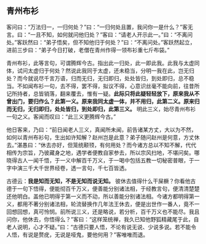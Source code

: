 ## 青州布衫

客问曰：“万法归一，一归何处？”曰：“一归何处且置，我问你一是什么？”客无言。曰：“一且不知，如何就问他归处？”客曰：“请老人开示此一。”曰：“不离问处。”客跃然曰：“弟子悟矣，但不知他归于何处？”曰：“不离问处。”客跃然起立，进前三步曰：“弟子今日打破，老僧在青州作得一领布衫重七斤布袋。”

青州布衫，此等言句，可谓腾辉今古。指出此一归处，此一即此我。此我与太虚同体，试问太虚归于何处？然说此我同于太虚，还未稳当，分明一我在此，岂无归处？而今就说尽千言万语，归而无归，无归即归，处处皆归，到处即归，总不稳当。不如闻布衫一句，去不得，罢不得，拟议不得，心意识丝毫不能向前，往昔所记所持者，总皆销落，翻来覆去，惟有一疑。__此际只将此疑轻轻放下，原来我从不曾出门，要归作么？此第一义。原来我同太虚一体，并不用归，此第二义。原来归而无归，无归即归，处处皆归，到处即归，此第三义。__ 明此三义，始尽青州布衫一句之义。客闻而叹曰：“此三义更腾辉今古。”

他日客来，乃曰：“前日闻老人三义，真闻所未闻，前告诸某方丈，大以为不然，如何以青州布衫句，生出如许知解？赵州岂是此意？弟子随问赵州是何意，方丈休去。”湛愚曰：“休去亦好，但笼统颟顸，有何用处？而今诸方总以不知不解，代代相传为宗旨，乃彼藏身之地，遇学者便教自家参去，所以宗风扫地，不堪问矣。哪晓得古人一闻千悟，于一义中解百千万义，于一喝中包括五教一切秘密普眼，于一字中演三千大千世界经卷，透一言句，千七百皆透。

古德云：__我是知而无知，不是无知而说无知。__ 彼休去值得什么干屎橛？你看他古德于一句下悟得，便能彻百千万义，便善能分别诸法相，于经教言句，便清清楚楚还他明白。盖他已明得于第一义而不动，所以善能分别诸法相。今诸方都明得第一义，都用不著分别诸法相，轮流替换作几年法王休去，便是出世作一番人，竟不一回想回想，真可怜悯。前所说三义，还是略说，若分析，百千万义也不能尽。我且问你，他休去，你悟得么？”客曰：“这样笼统禅，我久已知他野狐精藏尾于此，自老人说明，心才不疑。”曰：“古德只要人悟，不论有说无说、少说多说。若不能令人悟，有说是赘疣，无说是哑鬼，要他何用？”客唯唯而退。
